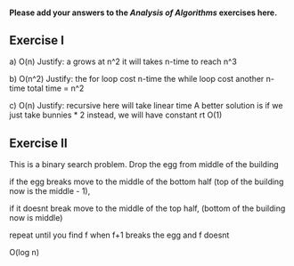 #### Please add your answers to the ***Analysis of  Algorithms*** exercises here.

## Exercise I

a)
    O(n)
    Justify: a grows at n^2 
            it will takes n-time to reach n^3

b)
    O(n^2)
    Justify:  the for loop cost n-time
                the while loop cost another n-time 
            total time = n^2 

c)
    O(n)
    Justify: recursive here will take linear time
    A better solution is if we just take bunnies * 2 instead, we will have constant rt O(1)

## Exercise II

This is a binary search problem.  Drop the egg from middle of the building 

if the egg breaks move to the middle of the bottom half 
(top of the building now is the middle - 1), 

if it doesnt break move to the middle of the top half, 
(bottom of the building now is middle)

repeat until you find f when f+1 breaks the egg and f doesnt

O(log n)
